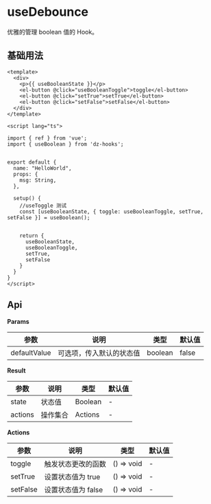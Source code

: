 # useDebounce

优雅的管理 boolean 值的 Hook。

## 基础用法

<UseBoolean />

```vue
<template>
  <div>
    <p>{{ useBooleanState }}</p>
    <el-button @click="useBooleanToggle">toggle</el-button>
    <el-button @click="setTrue">setTrue</el-button>
    <el-button @click="setFalse">setFalse</el-button>
  </div>
</template>

<script lang="ts">

import { ref } from 'vue';
import { useBoolean } from 'dz-hooks';


export default {
  name: "HelloWorld",
  props: {
    msg: String,
  },

  setup() {
    //useToggle 测试
    const [useBooleanState, { toggle: useBooleanToggle, setTrue, setFalse }] = useBoolean();


    return {
      useBooleanState,
      useBooleanToggle,
      setTrue,
      setFalse
    }
  }
}
</script>
```

## Api

**Params**

| 参数           | 说明           | 类型      | 默认值   |
| ------------ | ------------ | ------- | ----- |
| defaultValue | 可选项，传入默认的状态值 | boolean | false |

**Result**

| 参数      | 说明   | 类型      | 默认值 |
| ------- | ---- | ------- | --- |
| state   | 状态值  | Boolean | -   |
| actions | 操作集合 | Actions | -   |

**Actions**

| 参数       | 说明                        | 类型                        | 默认值 |
| -------- | ------------------------- | ------------------------- | --- |
| toggle   | 触发状态更改的函数 | () => void | -   |
| setTrue  | 设置状态值为 true               | () => void                | -   |
| setFalse | 设置状态值为 false              | () => void                | -   |